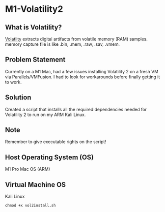 # M1-Volatility2
## What is Volatility?
[Volatlity](https://github.com/volatilityfoundation/volatility) extracts digital artifacts from volatile memory (RAM) samples. memory capture file is like .bin, .mem, .raw, .sav, .vmem.

## Problem Statement
Currently on a M1 Mac, had a few issues installing Volatility 2 on a fresh VM via Parallels/VMFusion. I had to look for workarounds before finally getting it to work. 
## Solution
Created a script that installs all the required dependencies needed for Volatility 2 to run on my ARM Kali Linux.

## Note
Remember to give executable rights on the script!

## Host Operating System (OS)
M1 Pro Mac OS (ARM)

## Virtual Machine OS
Kali Linux

```shell
chmod +x vol2install.sh
```
